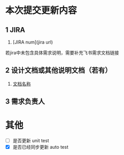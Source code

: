 # 本次提交更新内容

## 1 JIRA
1. [JIRA num](jira url)

若jira中未包含具体需求说明，需要补充飞书需求文档链接

## 2 设计文档或其他说明文档（若有）
1. [文档名称](飞书文档url)

## 3 需求负责人

# 其他
- [ ] 是否更新 unit test
- [x] 是否已经同步更新 auto test
